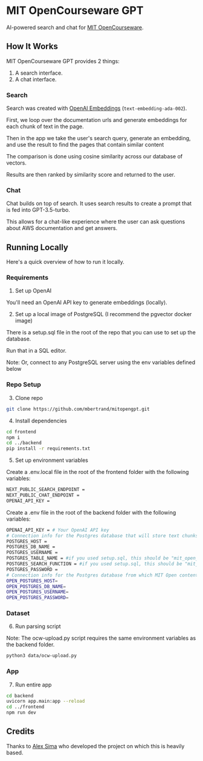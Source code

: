 # MIT OpenCourseware GPT

AI-powered search and chat for [MIT OpenCourseware](https://open.mit.edu/).

## How It Works

MIT OpenCourseware GPT provides 2 things:

1. A search interface.
2. A chat interface.

### Search

Search was created with [OpenAI Embeddings](https://platform.openai.com/docs/guides/embeddings) (`text-embedding-ada-002`).

First, we loop over the documentation urls and generate embeddings for each chunk of text in the page.

Then in the app we take the user's search query, generate an embedding, and use the result to find the pages that contain similar content 

The comparison is done using cosine similarity across our database of vectors.

Results are then ranked by similarity score and returned to the user.

### Chat

Chat builds on top of search. It uses search results to create a prompt that is fed into GPT-3.5-turbo.

This allows for a chat-like experience where the user can ask questions about AWS documentation and get answers.

## Running Locally

Here's a quick overview of how to run it locally.

### Requirements

1. Set up OpenAI

You'll need an OpenAI API key to generate embeddings (locally).

2. Set up a local image of PostgreSQL (I recommend the pgvector docker image)

There is a setup.sql file in the root of the repo that you can use to set up the database.

Run that in a SQL editor.

Note: Or, connect to any PostgreSQL server using the env variables defined below

### Repo Setup

3. Clone repo

```bash
git clone https://github.com/mbertrand/mitopengpt.git
```

4. Install dependencies

```bash
cd frontend
npm i
cd ../backend
pip install -r requirements.txt
```

5. Set up environment variables

Create a .env.local file in the root of the frontend folder with the following variables:

```bash
NEXT_PUBLIC_SEARCH_ENDPOINT =
NEXT_PUBLIC_CHAT_ENDPOINT = 
OPENAI_API_KEY = 
```

Create a .env file in the root of the backend folder with the following variables:

```bash
OPENAI_API_KEY = # Your OpenAI API key
# Connection info for the Postgres database that will store text chunks and embeddings
POSTGRES_HOST = 
POSTGRES_DB_NAME = 
POSTGRES_USERNAME = 
POSTGRES_TABLE_NAME = #if you used setup.sql, this should be "mit_open_chunks"
POSTGRES_SEARCH_FUNCTION = #if you used setup.sql, this should be "mit_open_gpt_search"
POSTGRES_PASSWORD = 
# Connection info for the Postgres database from which MIT Open content will be retrieved
OPEN_POSTGRES_HOST=
OPEN_POSTGRES_DB_NAME=
OPEN_POSTGRES_USERNAME=
OPEN_POSTGRES_PASSWORD=
```

### Dataset

6. Run parsing script

Note: The ocw-upload.py script requires the same environment variables as the backend folder. 

```bash
python3 data/ocw-upload.py
```


### App

7. Run entire app

```bash
cd backend
uvicorn app.main:app --reload
cd ../frontend
npm run dev
```

## Credits

Thanks to [Alex Sima](https://github.com/alexy201/awsdocsgpt) who developed the project on which this is heavily based.

